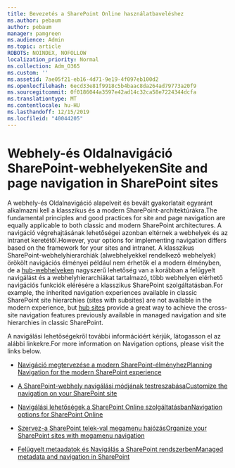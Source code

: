 ```yaml
---
title: Bevezetés a SharePoint Online használatbaveléshez
ms.author: pebaum
author: pebaum
manager: pamgreen
ms.audience: Admin
ms.topic: article
ROBOTS: NOINDEX, NOFOLLOW
localization_priority: Normal
ms.collection: Adm_O365
ms.custom: ''
ms.assetid: 7ae05f21-eb16-4d71-9e19-4f097eb100d2
ms.openlocfilehash: 6ecd33e81f9918c5b4baac8da264ad79773a20f9
ms.sourcegitcommit: 0f0186044a3597e42ad14c32ca58e7224344dcfa
ms.translationtype: MT
ms.contentlocale: hu-HU
ms.lasthandoff: 12/15/2019
ms.locfileid: "40044205"
---
```

# <a name="site-and-page-navigation-in-sharepoint-sites"></a><span data-ttu-id="b54b7-102">Webhely-és Oldalnavigáció SharePoint-webhelyeken</span><span class="sxs-lookup"><span data-stu-id="b54b7-102">Site and page navigation in SharePoint sites</span></span>

<span data-ttu-id="b54b7-103">A webhely-és Oldalnavigáció alapelveit és bevált gyakorlatait egyaránt alkalmazni kell a klasszikus és a modern SharePoint-architektúrákra.</span><span class="sxs-lookup"><span data-stu-id="b54b7-103">The fundamental principles and good practices for site and page navigation are equally applicable to both classic and modern SharePoint architectures.</span></span> <span data-ttu-id="b54b7-104">A navigáció végrehajtásának lehetőségei azonban eltérnek a webhelyek és az intranet keretétől.</span><span class="sxs-lookup"><span data-stu-id="b54b7-104">However, your options for implementing navigation differs based on the framework for your sites and intranet.</span></span> <span data-ttu-id="b54b7-105">A klasszikus SharePoint-webhelyhierarchiák (alwebhelyekkel rendelkező webhelyek) örökölt navigációs élményei például nem érhetők el a modern élményben, de a [hub-webhelyeken](https://support.office.com/article/fe26ae84-14b7-45b6-a6d1-948b3966427f) nagyszerű lehetőség van a korábban a felügyelt navigálást és a webhelyhierarchiákat tartalmazó, több webhelyen elérhető navigációs funkciók elérésére a klasszikus SharePoint szolgáltatásban.</span><span class="sxs-lookup"><span data-stu-id="b54b7-105">For example, the inherited navigation experiences available in classic SharePoint site hierarchies (sites with subsites) are not available in the modern experience, but [hub sites](https://support.office.com/article/fe26ae84-14b7-45b6-a6d1-948b3966427f) provide a great way to achieve the cross-site navigation features previously available in managed navigation and site hierarchies in classic SharePoint.</span></span>

 <span data-ttu-id="b54b7-106">A navigálási lehetőségekről további információért kérjük, látogasson el az alábbi linkekre.</span><span class="sxs-lookup"><span data-stu-id="b54b7-106">For more information on Navigation options, please visit the links below.</span></span>

 - [<span data-ttu-id="b54b7-107">Navigáció megtervezése a modern SharePoint-élményhez</span><span class="sxs-lookup"><span data-stu-id="b54b7-107">Planning Navigation for the modern SharePoint experience</span></span>](https://docs.microsoft.com/sharepoint/plan-navigation-modern-experience)

- [<span data-ttu-id="b54b7-108">A SharePoint-webhely navigálási módjának testreszabása</span><span class="sxs-lookup"><span data-stu-id="b54b7-108">Customize the navigation on your SharePoint site</span></span>](https://support.office.com/article/customize-the-navigation-on-your-sharepoint-site-3cd61ae7-a9ed-4e1e-bf6d-4655f0bf25ca)

- [<span data-ttu-id="b54b7-109">Navigálási lehetőségek a SharePoint Online szolgáltatásban</span><span class="sxs-lookup"><span data-stu-id="b54b7-109">Navigation options for SharePoint Online</span></span>](https://docs.microsoft.com/office365/enterprise/navigation-options-for-sharepoint-online)
 
- [<span data-ttu-id="b54b7-110">Szervez-a SharePoint telek-val megamenu hajózás</span><span class="sxs-lookup"><span data-stu-id="b54b7-110">Organize your SharePoint sites with megamenu navigation</span></span>](https://techcommunity.microsoft.com/t5/Microsoft-SharePoint-Blog/Organize-your-SharePoint-sites-with-megamenu-navigation-and-new/ba-p/328068)

- [<span data-ttu-id="b54b7-111">Felügyelt metaadatok és Navigálás a SharePoint rendszerben</span><span class="sxs-lookup"><span data-stu-id="b54b7-111">Managed metadata and navigation in SharePoint</span></span>](https://docs.microsoft.com/sharepoint/dev/general-development/managed-metadata-and-navigation-in-sharepoint)


